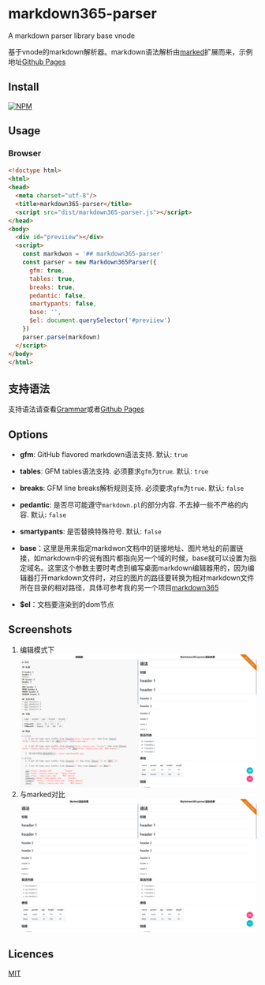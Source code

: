 # markdown365-parser
A markdown parser library base vnode

基于vnode的markdown解析器。markdown语法解析由[marked](https://github.com/chjj/marked)扩展而来，示例地址[Github Pages](https://nashaofu.github.io/markdown365-parser/)

## Install

[![NPM](https://nodei.co/npm/markdown365-parser.png?downloads=true&downloadRank=true&stars=true)](https://nodei.co/npm/markdown365-parser/)

## Usage

### Browser
```html
<!doctype html>
<html>
<head>
  <meta charset="utf-8"/>
  <title>markdown365-parser</title>
  <script src="dist/markdown365-parser.js"></script>
</head>
<body>
  <div id="previiew"></div>
  <script>
    const markdwon = '## markdown365-parser'
    const parser = new Markdown365Parser({
      gfm: true,
      tables: true,
      breaks: true,
      pedantic: false,
      smartypants: false,
      base: '',
      $el: document.querySelector('#previiew')
    })
    parser.parse(markdown)
  </script>
</body>
</html>
```

## 支持语法

支持语法请查看[Grammar](./Grammar.md)或者[Github Pages](https://nashaofu.github.io/markdown365-parser/)


## Options

* **gfm**: GitHub flavored markdown语法支持. 默认: `true`

* **tables**: GFM tables语法支持. 必须要求`gfm`为`true`. 默认: `true`

* **breaks**: GFM line breaks解析规则支持. 必须要求`gfm`为`true`. 默认: `false`

* **pedantic**: 是否尽可能遵守`markdown.pl`的部分内容. 不去掉一些不严格的内容. 默认: `false`

* **smartypants**: 是否替换特殊符号. 默认: `false`

* **base**：这里是用来指定markdwon文档中的链接地址、图片地址的前置链接，如markdown中的说有图片都指向另一个域的时候，base就可以设置为指定域名。这里这个参数主要时考虑到编写桌面markdown编辑器用的，因为编辑器打开markdown文件时，对应的图片的路径要转换为相对markdown文件所在目录的相对路径，具体可参考我的另一个项目[markdown365](https://github.com/nashaofu/markdown365)

* **$el**：文档要渲染到的dom节点

## Screenshots

1. 编辑模式下![editor.png](./screenshots/editor.png)
2. 与marked对比![compare.png](./screenshots/compare.png)


## Licences

[MIT](./LICENSE)
